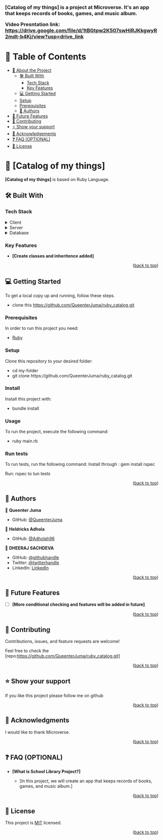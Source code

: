 <a name="readme-top"></a>

  <h3><b>[Catalog of my things] is a project at Microverse. It's an app that keeps records of books, games, and music album.
  
  Video Presntation link: https://drive.google.com/file/d/1tBGtpw2K507swHiRJKkgwyR2mdt-b4Kj/view?usp=drive_link</b></h3>



# 📗 Table of Contents

- [📖 About the Project](#about-project)
  - [🛠 Built With](#built-with)
    - [Tech Stack](#tech-stack)
    - [Key Features](#key-features)
  - [💻 Getting Started](#getting-started)
  - [Setup](#setup)
  - [Prerequisites](#prerequisites)
  - [👥 Authors](#authors)
- [🔭 Future Features](#future-features)
- [🤝 Contributing](#contributing)
- [⭐️ Show your support](#support)
- [🙏 Acknowledgements](#acknowledgements)
- [❓ FAQ (OPTIONAL)](#faq)
- [📝 License](#license)

# 📖 [Catalog of my things] <a name="is app that keeps records of books, games, and music album in Ruby language"></a>


**[Catalog of my things]** is based on Ruby Language.

## 🛠 Built With <a name="built-with"></a>

### Tech Stack <a name="tech-stack"></a>

<details>
  <summary>Client</summary>
  <ul>
    <li><a href=#>RUBY</a></li>
  </ul>
</details>

<details>
  <summary>Server</summary>
  <ul>
    <li><a href=#>N/A</a></li>
  </ul>
</details>

<details>
<summary>Database</summary>
  <ul>
    <li><a href=#>Local Storage</a></li>
  </ul>
</details>

### Key Features <a name="key-features"></a>

- **[Create classes and inheritence added]**

<p align="right">(<a href="#readme-top">back to top</a>)</p>

## 💻 Getting Started <a name="getting-started"></a>

To get a local copy up and running, follow these steps.

- clone this https://github.com/QueenterJuma/ruby_catalog.git


### Prerequisites

In order to run this project you need:
<ul>
    <li><a href="https://www.ruby-lang.org/en/">Ruby</a></li>
  </ul>
  
### Setup

Clone this repository to your desired folder:
<ul>
<li>cd my-folder</li>
<li>git clone https://github.com/QueenterJuma/ruby_catalog.git</li>
</ul>

### Install

Install this project with:
<ul>
<li>bundle install</li>
</ul>

### Usage

To run the project, execute the following command:
<ul>
<li>ruby main.rb</li>
</ul>

### Run tests

To run tests, run the following command: Install through : gem install rspec

Run: rspec to tun tests

<p align="right">(<a href="#readme-top">back to top</a>)</p>


## 👥 Authors <a name="DHEERAJ SACHDEVA"></a>

👤 **Queenter Juma**

- GitHub: [@QueenterJuma](https://github.com/QueenterJuma)

👤 **Heldricks Adhola**

- GitHub: [@Adholah96](https://github.com/Adholah96)

👤 **DHEERAJ SACHDEVA**

- GitHub: [@githubhandle](https://github.com/dheerajsachdeva)
- Twitter: [@twitterhandle](https://twitter.com/dheerajarya)
- LinkedIn: [LinkedIn](https://www.linkedin.com/in/dheeraj-sachdeva-502b2b8/)

<p align="right">(<a href="#readme-top">back to top</a>)</p>

<!-- FUTURE FEATURES -->

## 🔭 Future Features <a name="future-features"></a>


- [ ] **[More conditional checking and features will be added in future]**


<p align="right">(<a href="#readme-top">back to top</a>)</p>

## 🤝 Contributing <a name="contributing"></a>

Contributions, issues, and feature requests are welcome!

Feel free to check the [repo:https://github.com/QueenterJuma/ruby_catalog.git]

<p align="right">(<a href="#readme-top">back to top</a>)</p>

## ⭐️ Show your support <a name="support"></a>

If you like this project please follow me on github

<p align="right">(<a href="#readme-top">back to top</a>)</p>

## 🙏 Acknowledgments <a name="acknowledgements"></a>

I would like to thank Microverse.

<p align="right">(<a href="#readme-top">back to top</a>)</p>

## ❓ FAQ (OPTIONAL) <a name="faq"></a>

- **[What is School Library Project?]**

  - [In this project, we will create an app that keeps records of books, games, and music album.]


<p align="right">(<a href="#readme-top">back to top</a>)</p>

## 📝 License <a name="license"></a>

This project is [MIT](./LICENSE) licensed.

<p align="right">(<a href="#readme-top">back to top</a>)</p>